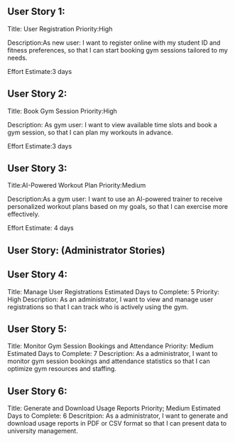 ## User Story 1:
Title: User Registration
Priority:High

Description:As new user: I want to register online with my student ID and fitness preferences, so that I can start booking gym
sessions tailored to my needs.

Effort Estimate:3 days

## User Story 2:
Title: Book Gym Session
Priority:High

Description: As gym user: I want to view available time slots and book a gym session, so that I can plan my workouts in advance.

Effort Estimate:3 days

## User Story 3:
Title:AI-Powered Workout Plan
Priority:Medium

Description:As a gym user: I want to use an AI-powered trainer to receive personalized workout plans based on my goals,
so that I can exercise more effectively.

Effort Estimate: 4 days

## User Story: (Administrator Stories)
## User Story 4:
Title: Manage User Registrations
Estimated Days to Complete: 5
Priority: High
Description: As an administrator, I want to view and manage user registrations so that I can track who is actively using the gym.

## User Story 5:
Title: Monitor Gym Session Bookings and Attendance
Priority: Medium
Estimated Days to Complete: 7
Description: As a administrator, I want to monitor gym session bookings and attendance statistics so that I can optimize gym resources and staffing.

## User Story 6:
Title: Generate and Download Usage Reports
Priority; Medium
Estimated Days to Complete: 6
Descritpion: As a administrator, I want to generate and download usage reports in PDF or CSV format so that I can present data to university management.